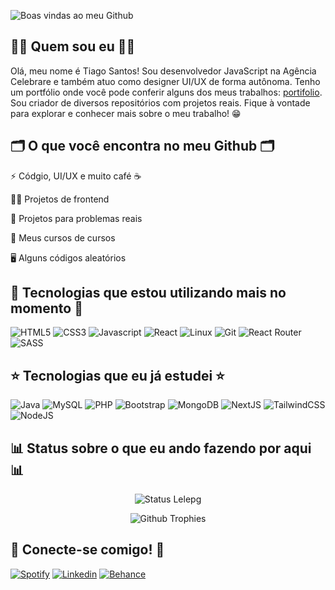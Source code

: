 ![Boas vindas ao meu Github](https://github.com/Tigas29/Tigas29/assets/99817555/e2b98f52-d29b-48db-b456-b4e4f2f53385)

## 👩‍💻 Quem sou eu 👩‍💻

Olá, meu nome é Tiago Santos! Sou desenvolvedor JavaScript na Agência Celebrare e também atuo como designer UI/UX de forma autônoma. Tenho um portfólio onde você pode conferir alguns dos meus trabalhos: [portifolio](https://www.behance.net/tiagosantos67). Sou criador de diversos repositórios com projetos reais. Fique à vontade para explorar e conhecer mais sobre o meu trabalho! 😁

## 🗂️ O que você encontra no meu Github 🗂️

⚡ Códgio, UI/UX e muito café ☕

👩‍💻 Projetos de frontend

🤖 Projetos para problemas reais

📑️ Meus cursos de cursos

🖥️ Alguns códigos aleatórios

## 🌟 Tecnologias que estou utilizando mais no momento 🌟

![HTML5](https://img.shields.io/badge/HTML5-E34F26?style=for-the-badge&logo=html5&logoColor=white)
![CSS3](https://img.shields.io/badge/CSS3-1572B6?style=for-the-badge&logo=css3&logoColor=white)
![Javascript](https://img.shields.io/badge/JavaScript-323330?style=for-the-badge&logo=javascript&logoColor=F7DF1E)
![React](https://img.shields.io/badge/React-20232A?style=for-the-badge&logo=react&logoColor=61DAFB)
![Linux](https://img.shields.io/badge/Linux-FCC644?style=for-the-badge&logo=linux&logoColor=black)
![Git](https://img.shields.io/badge/GIT-E44C30?style=for-the-badge&logo=git&logoColor=white)
![React Router](https://img.shields.io/badge/React_Router-CA4245?style=for-the-badge&logo=react-router&logoColor=white)
![SASS](https://img.shields.io/badge/SASS-hotpink.svg?style=for-the-badge&logo=SASS&logoColor=white)

## ⭐ Tecnologias que eu já estudei ⭐

![Java](https://img.shields.io/badge/Java-ED8B00?style=for-the-badge&logo=java&logoColor=white)
![MySQL](https://img.shields.io/badge/MySQL-FFC500?style=for-the-badge&logo=mysql&logoColor=black)
![PHP](https://img.shields.io/badge/PHP-777BB4?style=for-the-badge&logo=php&logoColor=white)
![Bootstrap](https://img.shields.io/badge/Bootstrap-563D7C?style=for-the-badge&logo=bootstrap&logoColor=white)
![MongoDB](https://img.shields.io/badge/MongoDB-%234ea94b.svg?style=for-the-badge&logo=mongodb&logoColor=white)
![NextJS](https://img.shields.io/badge/next.js-000000?style=for-the-badge&logo=nextdotjs&logoColor=white)
![TailwindCSS](https://img.shields.io/badge/Tailwind_CSS-38B2AC?style=for-the-badge&logo=tailwind-css&logoColor=white)
![NodeJS](https://img.shields.io/badge/Node.js-43853D?style=for-the-badge&logo=node.js&logoColor=white)

## 📊 Status sobre o que eu ando fazendo por aqui 📊

<div align = "center">
 
![Status Lelepg](http://github-profile-summary-cards.vercel.app/api/cards/stats?username=Tigas29&theme=nord_dark) 
 
![Github Trophies](https://github-profile-trophy.vercel.app/?username=Tigas29&theme=nord&column=6&row=1&margin-w=10)
 
</div>



## 💎 Conecte-se comigo! 💎

[![Spotify](https://img.shields.io/badge/Spotify-1ED760?&style=for-the-badge&logo=spotify&logoColor=white)](https://open.spotify.com/user/zmc1jiimqtczpij7k616u3ebc?si=1102e855618e4862)
[![Linkedin](https://img.shields.io/badge/Linkedin-0072B1?&style=for-the-badge&logo=linkedin&logoColor=white)](https://www.linkedin.com/in/tiagosantos-dev/)
[![Behance](https://img.shields.io/badge/Behance-053EFF?&style=for-the-badge&logo=behance&logoColor=white)](https://www.behance.net/tiagosantos67)
